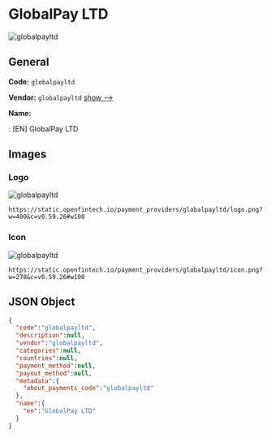 
# GlobalPay LTD 
![globalpayltd](https://static.openfintech.io/payment_providers/globalpayltd/logo.png?w=400&c=v0.59.26#w100)  

## General 
 
**Code:** `globalpayltd` 
 
**Vendor:** `globalpayltd` [show -->](/vendors/globalpayltd/) 
 
**Name:** 
 
:	[EN] GlobalPay LTD 
 

## Images 

### Logo 
 
![globalpayltd](https://static.openfintech.io/payment_providers/globalpayltd/logo.png?w=400&c=v0.59.26#w100)  

```
https://static.openfintech.io/payment_providers/globalpayltd/logo.png?w=400&c=v0.59.26#w100
```  

### Icon 
 
![globalpayltd](https://static.openfintech.io/payment_providers/globalpayltd/icon.png?w=278&c=v0.59.26#w100)  

```
https://static.openfintech.io/payment_providers/globalpayltd/icon.png?w=278&c=v0.59.26#w100
```  

## JSON Object 

```json
{
  "code":"globalpayltd",
  "description":null,
  "vendor":"globalpayltd",
  "categories":null,
  "countries":null,
  "payment_method":null,
  "payout_method":null,
  "metadata":{
    "about_payments_code":"globalpayltd"
  },
  "name":{
    "en":"GlobalPay LTD"
  }
}
```  
